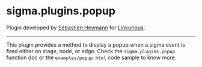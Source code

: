 sigma.plugins.popup
=====================

Plugin developed by [Sébastien Heymann](sheymann) for [Linkurious](https://github.com/Linkurious).

---

This plugin provides a method to display a popup when a sigma event is fired either on stage, node, or edge. Check the `sigma.plugins.popup` function doc or the `examples/popup.html` code sample to know more.
